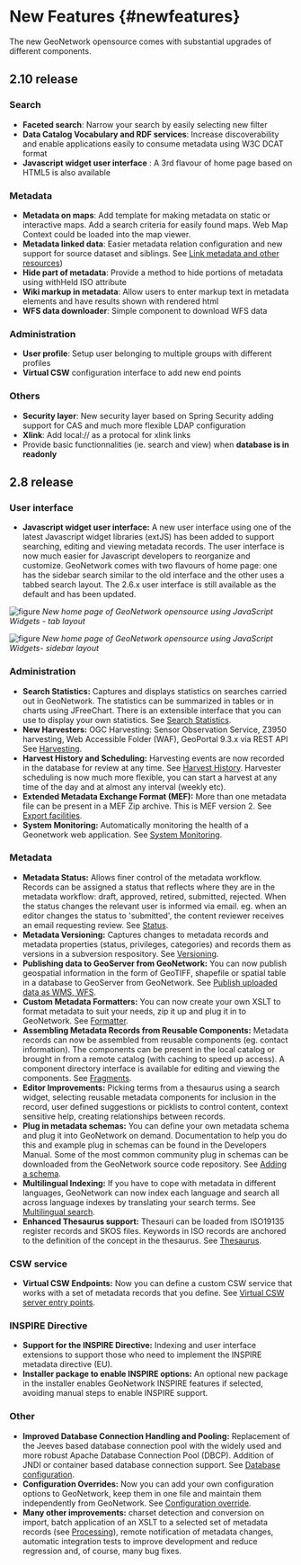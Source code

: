 # New Features {#newfeatures}

The new GeoNetwork opensource comes with substantial upgrades of different components.

## 2.10 release

### Search

-   **Faceted search**: Narrow your search by easily selecting new filter
-   **Data Catalog Vocabulary and RDF services**: Increase discoverability and enable applications easily to consume metadata using W3C DCAT format
-   **Javascript widget user interface** : A 3rd flavour of home page based on HTML5 is also available

### Metadata

-   **Metadata on maps**: Add template for making metadata on static or interactive maps. Add a search criteria for easily found maps. Web Map Context could be loaded into the map viewer.
-   **Metadata linked data**: Easier metadata relation configuration and new support for source dataset and siblings. See [Link metadata and other resources](../new_metadata/linking.md))
-   **Hide part of metadata**: Provide a method to hide portions of metadata using withHeld ISO attribute
-   **Wiki markup in metadata**: Allow users to enter markup text in metadata elements and have results shown with rendered html
-   **WFS data downloader**: Simple component to download WFS data

### Administration

-   **User profile**: Setup user belonging to multiple groups with different profiles
-   **Virtual CSW** configuration interface to add new end points

### Others

-   **Security layer**: New security layer based on Spring Security adding support for CAS and much more flexible LDAP configuration
-   **Xlink**: Add local:// as a protocal for xlink links
-   Provide basic functionnalities (ie. search and view) when **database is in readonly**

## 2.8 release

### User interface

-   **Javascript widget user interface:** A new user interface using one of the latest Javascript widget libraries (extJS) has been added to support searching, editing and viewing metadata records. The user interface is now much easier for Javascript developers to reorganize and customize. GeoNetwork comes with two flavours of home page: one has the sidebar search similar to the old interface and the other uses a tabbed search layout. The 2.6.x user interface is still available as the default and has been updated.

![figure](Home_page_tn.png)
*New home page of GeoNetwork opensource using JavaScript Widgets - tab layout*

![figure](Home_page_n.png)
*New home page of GeoNetwork opensource using JavaScript Widgets- sidebar layout*

### Administration

-   **Search Statistics:** Captures and displays statistics on searches carried out in GeoNetwork. The statistics can be summarized in tables or in charts using JFreeChart. There is an extensible interface that you can use to display your own statistics. See [Search Statistics](../../features/search_statistics/index.md).
-   **New Harvesters:** OGC Harvesting: Sensor Observation Service, Z3950 harvesting, Web Accessible Folder (WAF), GeoPortal 9.3.x via REST API See [Harvesting](../../managing_metadata/harvesting/index.md).
-   **Harvest History and Scheduling:** Harvesting events are now recorded in the database for review at any time. See [Harvest History](../../managing_metadata/harvesting/index.md#harvest_history). Harvester scheduling is now much more flexible, you can start a harvest at any time of the day and at almost any interval (weekly etc).
-   **Extended Metadata Exchange Format (MEF):** More than one metadata file can be present in a MEF Zip archive. This is MEF version 2. See [Export facilities](../../managing_metadata/export/index.md).
-   **System Monitoring:** Automatically monitoring the health of a Geonetwork web application. See [System Monitoring](../../admin/monitoring/index.md).

### Metadata

-   **Metadata Status:** Allows finer control of the metadata workflow. Records can be assigned a status that reflects where they are in the metadata workflow: draft, approved, retired, submitted, rejected. When the status changes the relevant user is informed via email. eg. when an editor changes the status to 'submitted', the content reviewer receives an email requesting review. See [Status](../../managing_metadata/status/index.md).
-   **Metadata Versioning:** Captures changes to metadata records and metadata properties (status, privileges, categories) and records them as versions in a subversion respository. See [Versioning](../../managing_metadata/versioning/index.md).
-   **Publishing data to GeoServer from GeoNetwork:** You can now publish geospatial information in the form of GeoTIFF, shapefile or spatial table in a database to GeoServer from GeoNetwork. See [Publish uploaded data as WMS, WFS](../new_metadata/linking.md#GeoPublisher).
-   **Custom Metadata Formatters:** You can now create your own XSLT to format metadata to suit your needs, zip it up and plug it in to GeoNetwork. See [Formatter](../../managing_metadata/formatter/index.md).
-   **Assembling Metadata Records from Reusable Components:** Metadata records can now be assembled from reusable components (eg. contact information). The components can be present in the local catalog or brought in from a remote catalog (with caching to speed up access). A component directory interface is available for editing and viewing the components. See [Fragments](../../managing_metadata/fragments/index.md).
-   **Editor Improvements:** Picking terms from a thesaurus using a search widget, selecting reusable metadata components for inclusion in the record, user defined suggestions or picklists to control content, context sensitive help, creating relationships between records.
-   **Plug in metadata schemas:** You can define your own metadata schema and plug it into GeoNetwork on demand. Documentation to help you do this and example plug in schemas can be found in the Developers Manual. Some of the most common community plug in schemas can be downloaded from the GeoNetwork source code repository. See [Adding a schema](../../managing_metadata/schemas/index.md).
-   **Multilingual Indexing:** If you have to cope with metadata in different languages, GeoNetwork can now index each language and search all across language indexes by translating your search terms. See [Multilingual search](../../features/multilingual/index.md).
-   **Enhanced Thesaurus support:** Thesauri can be loaded from ISO19135 register records and SKOS files. Keywords in ISO records are anchored to the definition of the concept in the thesaurus. See [Thesaurus](../../features/thesaurus/index.md).

### CSW service

-   **Virtual CSW Endpoints:** Now you can define a custom CSW service that works with a set of metadata records that you define. See [Virtual CSW server entry points](../../admin/csw-configuration/index.md#VirtualCSW).

### INSPIRE Directive

-   **Support for the INSPIRE Directive:** Indexing and user interface extensions to support those who need to implement the INSPIRE metadata directive (EU).
-   **Installer package to enable INSPIRE options:** An optional new package in the installer enables GeoNetwork INSPIRE features if selected, avoiding manual steps to enable INSPIRE support.

### Other

-   **Improved Database Connection Handling and Pooling:** Replacement of the Jeeves based database connection pool with the widely used and more robust Apache Database Connection Pool (DBCP). Addition of JNDI or container based database connection support. See [Database configuration](../../admin/advanced-configuration/index.md#Database_JNDI_configuration).
-   **Configuration Overrides:** Now you can add your own configuration options to GeoNetwork, keep them in one file and maintain them independently from GeoNetwork. See [Configuration override](../../admin/advanced-configuration/index.md#adv_configuration_overriddes).
-   **Many other improvements:** charset detection and conversion on import, batch application of an XSLT to a selected set of metadata records (see [Processing](../../managing_metadata/processing/index.md)), remote notification of metadata changes, automatic integration tests to improve development and reduce regression and, of course, many bug fixes.
